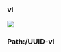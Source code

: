### vl

[![](https://www.herokucdn.com/deploy/button.png)](https://heroku.com/deploy?template=https://github.com/goodr65/dhngmfyh001.git)

### Path:/UUID-vl